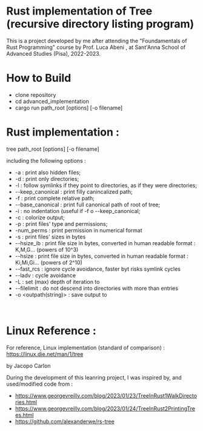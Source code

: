 # Rust implementation of Tree (recursive directory listing program) 

This is a project developed by me after attending the "Foundamentals of Rust Programming" course by Prof. Luca Abeni , at Sant'Anna School of Advanced Studies (Pisa), 2022-2023.



# How to Build 
-   clone repository
-   cd advanced_implementation
-   cargo run path_root [options] [-o filename]



# Rust implementation :
tree path_root [options] [-o filename]

including the following options : 
-   -a : print also hidden files;
-   -d : print only directories;
-   -l : follow symlinks if they point to directories, as if they were directories;
-   --keep_canonical : print filly canincalized path;
-   -f : print complete relative path;
-   --base_canonical : print full canonical path of root of tree;
-   -i : no indentation (useful if -f o --keep_canonical;
-   -c : colorize output;
-   -p : print files' type and permissions;
-   -num_perms : print permission in numerical format
-   -s : print files' sizes in bytes
-   --hsize_ib : print file size in bytes, converted in human readable format : K,M,G... (powers of 10^3)
-   --hsize : print file size in bytes, converted in human readable format : Ki,Mi,Gi... (powers of 2^10)
-   --fast_rcs : ignore cycle avoidance, faster byt risks symlink cycles
-   --ladv : cycle avoidance
-   -L <usize> : set (max) depth of iteration to <usize>
-   --filelimit <usize> : do not descend into directories with more than <usize> entries
-   -o <outpath(string)> : save output to <outpath>

<br>

# Linux Reference : 
For reference, Linux implementation (standard of comparison) :
    <https://linux.die.net/man/1/tree>




by Jacopo Carlon






During the development of this leanring project, I was inspired by, and used/modified code from : 
- https://www.georgevreilly.com/blog/2023/01/23/TreeInRust1WalkDirectories.html
- https://www.georgevreilly.com/blog/2023/01/24/TreeInRust2PrintingTrees.html
- https://github.com/alexanderwe/rs-tree

